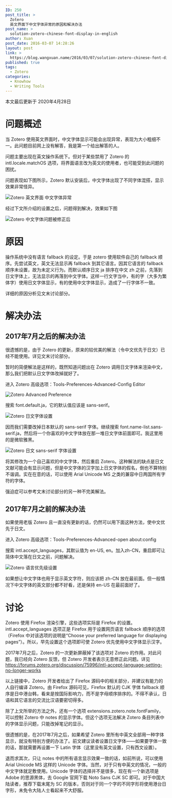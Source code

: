 ```yaml
---
ID: 250
post_title: >
  Zotero
  英文界面下中文字体异常的原因和解决办法
post_name: >
  solution-zotero-chinese-font-display-in-english
author: Xuan
post_date: 2016-03-07 14:28:26
layout: post
link: >
  https://blog.wangxuan.name/2016/03/07/solution-zotero-chinese-font-display-in-english/
published: true
tags:
  - Zotero
categories:
  - Knowhow
  - Writing Tools
---
```

本文最后更新于 2020年4月28日

# 问题概述

当 Zotero 使用英文界面时，中文字体显示可能会出现异常，表现为大小粗细不一。此问题目前网上没有解答，我是第一个给出解答的人。

问题主要出现在英文操作系统下。但对于某些禁用了 Zotero 的 intl.locale.matchOS 选项，将界面语言改为英文的使用者，也可能受到此问题的困扰。

问题表现如下图所示，Zotero 默认安装后，中文字体出现了不同字体混搭，显示效果非常怪异。

![Zotero 英文界面 中文字体异常](../../images/zotero-zh-abnormal.png)

经过下文所介绍的设置之后，问题得到解决，效果如下图

![Zotero 中文字体问题被修正后](../../images/zotero-zh-normal.png)

# 原因

操作系统中没有语言 fallback 的设定。于是 zotero 使用软件自己的 fallback 顺序。先尝试英文，英文无法显示再 fallback 到其它语言。因其它语言的 fallback 顺序未设置，故为未定义行为。而默认顺序日文 ja 排序在中文 zh 之前，先落到日文字体上，无法显示的再落到中文字体。这样一行文字当中，有的字（大多为繁体字）使用日文字体显示，有的使用中文字体显示，造成了一行字体不一致。

详细的原因分析见文末讨论部分。

# 解决办法

## 2017年7月之后的解决办法

很遗憾的是，由于 Zotero 的更新，原来的较优美的解法（令中文优先于日文）已经不能使用。详见文末讨论部分。

暂时的简便解法是这样的，既然知道问题出在 Zotero 调用日文字体来渲染中文，那么我们把默认日文字体改掉就好了。

进入 Zotero 高级选项：Tools-Preferences-Advanced-Config Editor

![Zotero Advanced Preference](../../images/zotero-config.png)

搜索 font.default.ja，它的默认值应该是 sans-serif。

![Zotero 日文字体设置](../../images/zotero-ja.png)

因而我们需要改掉日本默认的 sans-serif 字体。继续搜索 font.name-list.sans-serif.ja，然后将一个你喜欢的中文字体放在那一堆日文字体前面即可。我这里用的是微软雅黑。

![Zotero 日文 sans-serif 字体设置](../../images/zotero-ja-sans.png)

将其修改为一个自己喜欢的中文字体，然后重启 Zotero。这种解法的缺点是日文文献可能会有显示问题，但是中文字体的汉字加上日文字体的假名，倒也不算特别不谐调。实在在意的话，可以使用 Arial Unicode MS 之类的兼容中日两国所有字符的字体。

强迫症可以参考文末讨论部分的另一种不完美解法。

## 2017年7月之前的解决办法

如果使用老版 Zotero 且一直没有更新的话，仍然可以用下面这种方法，使中文优先于日文。

进入 Zotero 高级选项：Tools-Preferences-Advanced-open about:config

搜索 intl.accept_languages，其默认值为 en-US, en。加入zh-CN，重启即可让简体中文落在日文之前，问题解决。

![Zotero 语言优先级设置](../../images/zotero-intl-zh.png)

如果想让中文字体也用于显示英文字符，则应该把 zh-CN 放在最前面。但一般情况下中文字体的英文部分都不好看，还是保持 en-US 在最前面好了。

# 讨论

Zotero 使用 Firefox 渲染引擎，这些选项实际是 Firefox 的设置。intl.accept_languages 选项正是 Firefox 用于设置网页语言 fallback 顺序的选项（Firefox 中对该选项的说明是“Choose your preferred language for displaying pages”）。所以，早先设置这个选项即可使 Zotero 优先使用中文字体显示汉字。

2017年7月之后，Zotero 的一次更新屏蔽掉了该选项对 Zotero 的作用。对此问题，我已经向 Zotero 反馈，但 Zotero 开发者表示无意修正此问题。详见  
<https://forums.zotero.org/discussion/75996/intl-accept-language-setting-no-longer-works>

以上链接中，Zotero 开发者给出了 Firefox 源码中的相关部分，并建议有能力的人自行编译 Zotero。由 Firefox 源码可见，Firefox 默认的 CJK 字体 fallback 顺序是日中港台韩，看来是按国际影响力，而不是字母顺序排序的。不得不承认，日语和其它语言的交流比汉语要密切得多。

除了上文所举的方法之外，还有一个选项 extensions.zotero.note.fontFamily，可以控制 Zotero 中 notes 的显示字体。但这个选项无法解决 Zotero 条目列表中的字体显示问题，只能改掉笔记的显示。

很遗憾的是，在2017年7月之后，如果希望 Zotero 里所有中英文全部用一种字体显示，就没有特别方便的办法了。前文建议读者设置日文字体——如果要字体一致的话，那就需要再设置一下 Latin 字体（这里没有英文设置，只有西文设置）。

退而求其次，只让 notes 中的所有语言显示效果一致的话，如前所说，可以使用 Arial Unicode MS 这样的 Unicode 字体。当然，对于只有中英文的情况，一般的中文字体就足敷使用。Unicode 字体的选择并不是很多，现在有一个新选项是 Adobe 的思源黑体，去 Google 官网下载 Noto Sans CJK SC 即可。对于中国大陆读者，推荐下载末尾为 SC 的版本，否则对于同一个字的不同字形将使用港台日字形，未免令大陆人士看起来不大舒服。
